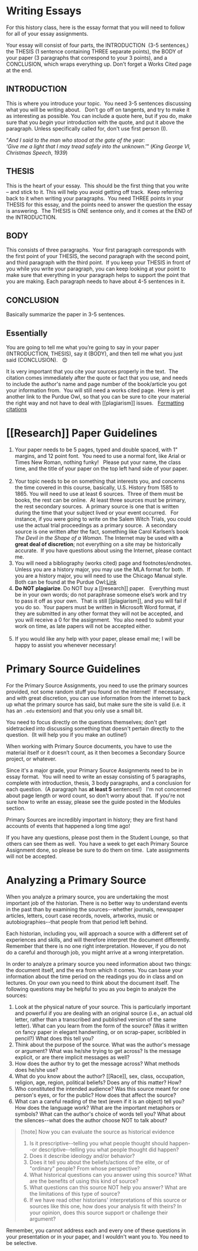 # Writing Essays
For this history class, here is the essay format that you will need to follow for all of your essay assignments.  

Your essay will consist of four parts, the INTRODUCTION  (3-5 sentences,) the THESIS (1 sentence containing THREE separate points), the BODY of your paper (3 paragraphs that correspond to your 3 points), and a CONCLUSION, which wraps everything up. Don't forget a Works Cited page at the end.  

## INTRODUCTION
This is where you introduce your topic.  You need 3-5 sentences discussing what you will be writing about.   Don’t go off on tangents, and try to make it as interesting as possible. You can include a quote here, but if you do, make sure that you _begin_ your introduction with the quote, and put it above the paragraph. Unless specifically called for, don't use first person (I).  

“_And I said to the man who stood at the gate of the year:  
‘Give me a light that I may tread safely into the unknown_.’” (_King George VI, Christmas Speech_, _1939_)

## THESIS 
This is the heart of your essay.  This should be the first thing that you write – and stick to it. This will help you avoid getting off track.  Keep referring back to it when writing your paragraphs.  You need THREE points in your THESIS for this essay, and the points need to answer the question the essay is answering.  The THESIS is ONE sentence only, and it comes at the END of the INTRODUCTION. 

## BODY
This consists of three paragraphs.  Your first paragraph corresponds with the first point of your THESIS, the second paragraph with the second point, and third paragraph with the third point.  If you keep your THESIS in front of you while you write your paragraph, you can keep looking at your point to make sure that everything in your paragraph helps to support the point that you are making. Each paragraph needs to have about 4-5 sentences in it.

## CONCLUSION
Basically summarize the paper in 3-5 sentences. 

## Essentially
You are going to tell me what you’re going to say in your paper (INTRODUCTION, THESIS), say it (BODY), and then tell me what you just said (CONCLUSION).   😊

It is very important that you cite your sources properly in the text.  The citation comes immediately after the quote or fact that you use, and needs to include the author's name and page number of the book/article you got your information from.  You will still need a works cited page.  Here is yet another link to the Purdue Owl, so that you can be sure to cite your material the right way and not have to deal with [[plagiarism]] issues.  
[Formatting citations](https://owl.purdue.edu/owl/[[research]]_and_citation/mla_style/mla_formatting_and_style_guide/mla_works_cited_page_basic_format.html)

# [[Research]] Paper Guidelines
1. Your paper needs to be 5 pages, typed and double spaced, with 1" margins, and 12 point font.  You need to use a normal font, like Arial or Times New Roman, nothing funky!   Please put your name, the class time, and the title of your paper on the top left hand side of your paper.                                                                                                                
2. Your topic needs to be on something that interests you, and concerns the time covered in this course, basically, U.S. History from 1585 to 1865. You will need to use at least 6 sources.  Three of them must be books, the rest can be online.  At least three sources must be primary, the rest secondary sources.  A primary source is one that is written during the time that your subject lived or your event occurred.   For instance, if you were going to write on the Salem Witch Trials, you could use the actual trial proceedings as a primary source.  A secondary source is one written after the fact, something like Carol Karlsen’s book _The Devil in the Shape of a Woman_. The Internet may be used with **a** **great deal of discretion**; not everything on a site may be historically accurate.  If you have questions about using the Internet, please contact me.                   
3. You will need a bibliography (works cited) page and footnotes/endnotes. Unless you are a history major, you may use the MLA format for both.  If you are a history major, you will need to use the Chicago Manual style.  Both can be found at the Purdue Owl:[Link](https://owl.purdue.edu/owl/research_and_citation/mla_style/mla_formatting_and_style_guide/mla_formatting_and_style_guide.html "Link")
4. **Do NOT plagiarize**. Do NOT buy a [[research]] paper.   Everything must be in your own words; do not paraphrase someone else’s work and try to pass it off as your own.  That is still [[plagiarism]], and you will fail if you do so.  Your papers must be written in Microsoft Word format, if they are submitted in any other format they will not be accepted, and you will receive a 0 for the assignment.  You also need to submit your work on time, as late papers will not be accepted either.                                                  
5. If you would like any help with your paper, please email me; I will be happy to assist you whenever necessary!

# Primary Source Guidelines

For the Primary Source Assignments, you need to use the primary sources provided, not some random stuff you found on the internet!  If necessary, and with great discretion, you can use information from the internet to back up what the primary source has said, but make sure the site is valid (i.e. it has an `.edu` extension) and that you only use a small bit.  

You need to focus directly on the questions themselves; don't get sidetracked into discussing something that doesn't pertain directly to the question.  (It will help you if you make an outline!) 

When working with Primary Source documents, you have to use the material itself or it doesn’t count, as it then becomes a Secondary Source project, or whatever.  

Since it's a major grade, your Primary Source Assignments need to be in essay format.  You will need to write an essay consisting of 5 paragraphs, complete with introduction, thesis, 3 body paragraphs, and a conclusion for each question.  (A paragraph has **at least 5** sentences!)   I'm not concerned about page length or word count, so don't worry about that.  If you're not sure how to write an essay, please see the guide posted in the Modules section.  

Primary Sources are incredibly important in history; they are first hand accounts of events that happened a long time ago!

If you have any questions, please post them in the Student Lounge, so that others can see them as well.  You have a week to get each Primary Source Assignment done, so please be sure to do them on time.  Late assignments will not be accepted.

# Analyzing a Primary Source

When you analyze a primary source, you are undertaking the most important job of the historian. There is no better way to understand events in the past than by examining the sources--whether journals, newspaper articles, letters, court case records, novels, artworks, music or autobiographies--that people from that period left behind.

Each historian, including you, will approach a source with a different set of experiences and skills, and will therefore interpret the document differently. Remember that there is no one right interpretation. However, if you do not do a careful and thorough job, you might arrive at a wrong interpretation.

In order to analyze a primary source you need information about two things: the document itself, and the era from which it comes. You can base your information about the time period on the readings you do in class and on lectures. On your own you need to think about the document itself. The following questions may be helpful to you as you begin to analyze the sources:
1. Look at the physical nature of your source. This is particularly important and powerful if you are dealing with an original source (i.e., an actual old letter, rather than a transcribed and published version of the same letter). What can you learn from the form of the source? (Was it written on fancy paper in elegant handwriting, or on scrap-paper, scribbled in pencil?) What does this tell you?
2. Think about the purpose of the source. What was the author's message or argument? What was he/she trying to get across? Is the message explicit, or are there implicit messages as well?
3. How does the author try to get the message across? What methods does he/she use?
4. What do you know about the author? [[Race]], sex, class, occupation, religion, age, region, political beliefs? Does any of this matter? How?
5. Who constituted the intended audience? Was this source meant for one person's eyes, or for the public? How does that affect the source?
6. What can a careful reading of the text (even if it is an object) tell you? How does the language work? What are the important metaphors or symbols? What can the author's choice of words tell you? What about the silences--what does the author choose NOT to talk about?

>[!note] Now you can evaluate the source as historical evidence
>1. Is it prescriptive--telling you what people thought should happen--or descriptive--telling you what people thought did happen?
>2. Does it describe ideology and/or behavior?
>3. Does it tell you about the beliefs/actions of the elite, or of "ordinary" people? From whose perspective?
>4. What historical questions can you answer using this source? What are the benefits of using this kind of source?
>5. What questions can this source NOT help you answer? What are the limitations of this type of source?
>6. If we have read other historians' interpretations of this source or sources like this one, how does your analysis fit with theirs? In your opinion, does this source support or challenge their argument?

Remember, you cannot address each and every one of these questions in your presentation or in your paper, and I wouldn't want you to. You need to be selective.
